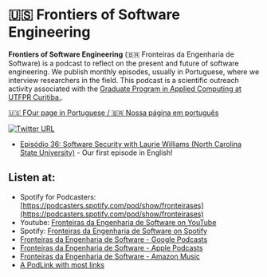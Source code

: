 #  🇺🇸 Frontiers of Software Engineering 

**Frontiers of Software Engineering** (🇧🇷 Fronteiras da Engenharia de Software) is a podcast to reflect on the present and future of software engineering. We publish monthly episodes, usually in Portuguese, where we interview researchers in the field. This podcast is a scientific outreach activity associated with the [Graduate Program in Applied Computing at UTFPR Curitiba.](https://bit.ly/42X2LFQ).

[🇺🇸 FOur page in Portuguese / 🇧🇷 Nossa página em português](https://fronteirases.github.io/)


<!-- Are you interested in receiving emails about Fronteiras da Engenharia de Software? You will be notified of the release of each episode and other activities we are involved in. If yes, please fill out your information in [this form]().
-->


[![Twitter URL](https://img.shields.io/twitter/url/https/twitter.com/fronteirases.svg?style=social&label=Follow%20%40fronteirases)](https://twitter.com/fronteirases)

- [Episódio 36: Software Security with Laurie Williams (North Carolina State University)](https://youtu.be/WyTOtlY3NFY) - Our first episode in English!

## Listen at:

- Spotify for Podcasters: [https://podcasters.spotify.com/pod/show/fronteirases](https://podcasters.spotify.com/pod/show/fronteirases)
- Youtube: [Fronteiras da Engenharia de Software on YouTube](https://www.youtube.com/channel/UCoMR6kQkALsrDIpbu3nB9tw)
- Spotify: [Fronteiras da Engenharia de Software on Spotify](https://open.spotify.com/show/1Ik3QFLLS9KThpSE9l8fX3)
- [Fronteiras da Engenharia de Software - Google Podcasts](https://podcasts.google.com/feed/aHR0cHM6Ly9hbmNob3IuZm0vcy8yNDhjMDU2OC9wb2RjYXN0L3Jzcw==)
- [Fronteiras da Engenharia de Software - Apple Podcasts](https://podcasts.apple.com/us/podcast/fronteiras-da-engenharia-de-software/id1517697751)
- [Fronteiras da Engenharia de Software - Amazon Music](https://www.amazon.com/Fronteiras-da-Engenharia-de-Software/dp/B08K5B3H74)
- [A PodLink with most links](https://pod.link/1517697751)
